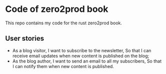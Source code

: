 # Code of zero2prod book

This repo contains my code for the rust zero2prod book.

## User stories

- As a blog visitor,
  I want to subscribe to the newsletter,
  So that I can receive email updates when new content is published on the blog;
- As the blog author,
  I want to send an email to all my subscribers,
  So that I can notify them when new content is published.

